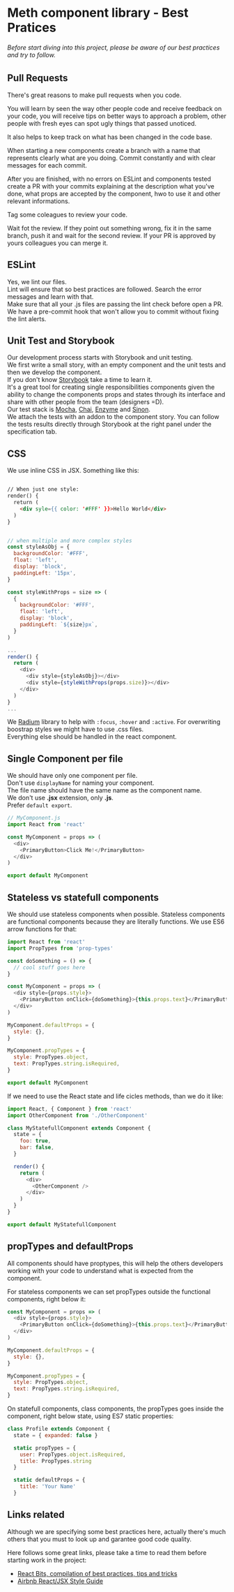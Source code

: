 # Meth component library - Best Pratices

###### Before start diving into this project, please be aware of our best practices and try to follow.

## Pull Requests
There's great reasons to make pull requests when you code.   

You will learn by seen the way other people code and receive feedback on your code, you will receive tips on better ways to approach a problem, other people with fresh eyes can spot ugly things that passed unoticed.  

It also helps to keep track on what has been changed in the code base.   

When starting a new components create a branch with a name that represents clearly what are you doing.
Commit constantly and with clear messages for each commit.   

After you are finished, with no errors on ESLint and components tested create a PR with your commits explaining at the description what you've done, what props are accepted by the component, hwo to use it and other relevant informations.   

Tag some coleagues to review your code.   

Wait fot the review. If they point out something wrong, fix it in the same branch, push it and wait for the second review.
If your PR is approved by yours colleagues you can merge it.

## ESLint
Yes, we lint our files.   
Lint will ensure that so best practices are followed. Search the error messages and learn with that.   
Make sure that all your .js files are passing the lint check before open a PR.      
We have a pre-commit hook that won't allow you to commit without fixing the lint alerts.

## Unit Test and Storybook
Our development process starts with Storybook and unit testing.   
We first write a small story, with an empty component and the unit tests and then we develop the component.   
If you don't know [Storybook](https://storybook.js.org/) take a time to learn it.   
It's a great tool for creating single responsibilities components given the ability to change the components props and states through its interface and share with other people from the team (designers =D).   
Our test stack is [Mocha](https://mochajs.org), [Chai](http://chaijs.com/), [Enzyme](http://airbnb.io/enzyme/docs/) and [Sinon](http://sinonjs.org).  
We attach the tests with an addon to the component story. You can follow the tests results directly through Storybook at the right panel under the specification tab.

## CSS
We use inline CSS in JSX. Something like this:

```html

// When just one style:
render() {
  return (
    <div syle={{ color: '#FFF' }}>Hello World</div>
  )
}
```
``` javascript

// when multiple and more complex styles
const styleAsObj = {
  backgroundColor: '#FFF',
  float: 'left',
  display: 'block',
  paddingLeft: '15px',
}

const styleWithProps = size => (
  {
    backgroundColor: '#FFF',
    float: 'left',
    display: 'block',
    paddingLeft: `${size}px`,
  }
)

...
render() {
  return (
    <div>
      <div style={styleAsObj}></div>
      <div style={styleWithProps(props.size)}></div>
    </div>
  )
}
...

```

We [Radium](https://github.com/FormidableLabs/radium) library to help with `:focus`, `:hover` and `:active`.
For overwriting boostrap styles we might have to use .css files.   
Everything else should be handled in the react component.


## Single Component per file
We should have only one component per file.   
Don't use `displayName` for naming your component.   
The file name should have the same name as the component name.   
We don't use **.jsx** extension, only **.js**.   
Prefer `default export`.  

``` javascript
// MyComponent.js
import React from 'react'

const MyComponent = props => (
  <div>
    <PrimaryButton>Click Me!</PrimaryButton>
  </div>
)

export default MyComponent
```

## Stateless vs statefull components
We should use stateless components when possible. Stateless components are functional components because they are literally functions. We use ES6 arrow functions for that:

``` javascript
import React from 'react'
import PropTypes from 'prop-types'

const doSomething = () => {
  // cool stuff goes here
}

const MyComponent = props => (
  <div style={props.style}>
    <PrimaryButton onClick={doSomething}>{this.props.text}</PrimaryButton>
  </div>
)

MyComponent.defaultProps = {
  style: {},
}

MyComponent.propTypes = {
  style: PropTypes.object,
  text: PropTypes.string.isRequired,
}

export default MyComponent
```

If we need to use the React state and life cicles methods, than we do it like:

``` javascript
import React, { Component } from 'react'
import OtherComponent from './OtherComponent'

class MyStatefullComponent extends Component {
  state = {
    foo: true,
    bar: false,
  }

  render() {
    return (
      <div>
        <OtherComponent />
      </div>
    )
  }
}

export default MyStatefullComponent
```

## propTypes and defaultProps
All components should have proptypes, this will help the others developers working with your code to understand what is expected from the component.

For stateless components we can set propTypes outside the functional components, right below it:

``` javascript
const MyComponent = props => (
  <div style={props.style}>
    <PrimaryButton onClick={doSomething}>{this.props.text}</PrimaryButton>
  </div>
)

MyComponent.defaultProps = {
  style: {},
}

MyComponent.propTypes = {
  style: PropTypes.object,
  text: PropTypes.string.isRequired,
}
```

On statefull components, class components, the propTypes goes inside the component, right below state, using ES7 static properties:

``` javascript
class Profile extends Component {
  state = { expanded: false }

  static propTypes = {
    user: PropTypes.object.isRequired,
    title: PropTypes.string
  }

  static defaultProps = {
    title: 'Your Name'
  }
```

## Links related
Although we are specifying some best practices here, actually there's much others that you must to look up and garantee good code quality.

Here follows some great links, please take a time to read them before starting work in the project:

- [React Bits, compilation of best practices, tips and tricks](https://github.com/vasanthk/react-bits)
- [Airbnb React/JSX Style Guide](https://github.com/airbnb/javascript/tree/master/react)
